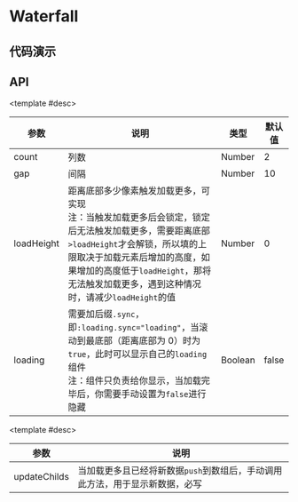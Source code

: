 <script setup>
  import Waterfall from './Components/Waterfall/demo/index.vue'
</script>

# Waterfall

<ContainerBox title="介绍">
<template #desc>
参考网上瀑布流基础代码进行拓展
</template>
</ContainerBox>

## 代码演示

<ContainerBox title="基础用法">
<template #desc>

此组件必须配合后端，后端需要将图片的尺寸写入图片链接，前端再将图片链接中的宽高提取出来，详细操作见`demo`源码
</template>

<div class="demoBox">
<Waterfall />
</div>

<ShowCode>
<template #codes>

```vue
<template>
  <div class="demo">
    <LibWaterfall ref="waterfall" :count="count" @load-more="loadMore">
      <div
        class="waterfall-box"
        v-for="(item, index) in data"
        :style="{
          width: '100px',
          height: (100 / getQueryString(item.img, 'w')) * getQueryString(item.img, 'h') + 75 + 'px',
        }"
        :key="index"
      >
        <img
          :src="item.img"
          alt="加载失败"
          :style="{
            height: (100 / getQueryString(item.img, 'w')) * getQueryString(item.img, 'h') + 'px',
          }"
        />
        <div class="box">
          <span class="name">第{{ index + 1 }}个商品</span>
          <div class="nums">
            <div class="price">¥ 9.99</div>
            <div class="sellnum">999+人购买</div>
          </div>
        </div>
      </div>
    </LibWaterfall>
  </div>
</template>
<script setup lang="ts">
import { onMounted, ref } from 'vue';

const waterfall = ref();
const data = ref<{ img: string }[]>([]);
const originData = ref<{ img: string }[]>([
  { img: 'https://image.watsons.com.cn//upload/415f984f.jpeg?w=828&h=1104&x-oss-process=image/resize,w_1080' },
  { img: 'https://image.watsons.com.cn//upload/92761043.JPG?w=1000&h=999&x-oss-process=image/resize,w_1080' },
  { img: 'https://image.watsons.com.cn//upload/da61c0f5.jpg?w=959&h=958&x-oss-process=image/resize,w_1080' },
  { img: 'https://image.watsons.com.cn//upload/fcd68df4.jpg?w=1080&h=1080&x-oss-process=image/resize,w_1080' },
  { img: 'https://image.watsons.com.cn//upload/bef41e67.JPG?w=712&h=534&x-oss-process=image/resize,w_1080' },
  { img: 'https://image.watsons.com.cn//upload/25ab20fe.JPG?w=1000&h=1200&x-oss-process=image/resize,w_1080' },
  { img: 'https://image.watsons.com.cn//upload/4a3c1788.jpg?w=823&h=1000&x-oss-process=image/resize,w_1080' },
  { img: 'https://image.watsons.com.cn//upload/0a89e6b7.jpg?w=1080&h=1920&x-oss-process=image/resize,w_1080' },
  { img: 'https://image.watsons.com.cn//upload/98c7c4c3.jpg?w=1210&h=1210&x-oss-process=image/resize,w_1080' },
  { img: 'https://image.watsons.com.cn//upload/415f984f.jpeg?w=828&h=1104&x-oss-process=image/resize,w_1080' },
  { img: 'https://image.watsons.com.cn//upload/92761043.JPG?w=1000&h=999&x-oss-process=image/resize,w_1080' },
  { img: 'https://image.watsons.com.cn//upload/da61c0f5.jpg?w=959&h=958&x-oss-process=image/resize,w_1080' },
  { img: 'https://image.watsons.com.cn//upload/fcd68df4.jpg?w=1080&h=1080&x-oss-process=image/resize,w_1080' },
  { img: 'https://image.watsons.com.cn//upload/bef41e67.JPG?w=712&h=534&x-oss-process=image/resize,w_1080' },
  { img: 'https://image.watsons.com.cn//upload/25ab20fe.JPG?w=1000&h=1200&x-oss-process=image/resize,w_1080' },
  { img: 'https://image.watsons.com.cn//upload/4a3c1788.jpg?w=823&h=1000&x-oss-process=image/resize,w_1080' },
  { img: 'https://image.watsons.com.cn//upload/0a89e6b7.jpg?w=1080&h=1920&x-oss-process=image/resize,w_1080' },
  { img: 'https://image.watsons.com.cn//upload/98c7c4c3.jpg?w=1210&h=1210&x-oss-process=image/resize,w_1080' },
  { img: 'https://image.watsons.com.cn//upload/415f984f.jpeg?w=828&h=1104&x-oss-process=image/resize,w_1080' },
  { img: 'https://image.watsons.com.cn//upload/92761043.JPG?w=1000&h=999&x-oss-process=image/resize,w_1080' },
  { img: 'https://image.watsons.com.cn//upload/da61c0f5.jpg?w=959&h=958&x-oss-process=image/resize,w_1080' },
  { img: 'https://image.watsons.com.cn//upload/fcd68df4.jpg?w=1080&h=1080&x-oss-process=image/resize,w_1080' },
  { img: 'https://image.watsons.com.cn//upload/bef41e67.JPG?w=712&h=534&x-oss-process=image/resize,w_1080' },
  { img: 'https://image.watsons.com.cn//upload/25ab20fe.JPG?w=1000&h=1200&x-oss-process=image/resize,w_1080' },
  { img: 'https://image.watsons.com.cn//upload/4a3c1788.jpg?w=823&h=1000&x-oss-process=image/resize,w_1080' },
  { img: 'https://image.watsons.com.cn//upload/0a89e6b7.jpg?w=1080&h=1920&x-oss-process=image/resize,w_1080' },
  { img: 'https://image.watsons.com.cn//upload/98c7c4c3.jpg?w=1210&h=1210&x-oss-process=image/resize,w_1080' },
  { img: 'https://image.watsons.com.cn//upload/415f984f.jpeg?w=828&h=1104&x-oss-process=image/resize,w_1080' },
  { img: 'https://image.watsons.com.cn//upload/92761043.JPG?w=1000&h=999&x-oss-process=image/resize,w_1080' },
  { img: 'https://image.watsons.com.cn//upload/da61c0f5.jpg?w=959&h=958&x-oss-process=image/resize,w_1080' },
  { img: 'https://image.watsons.com.cn//upload/fcd68df4.jpg?w=1080&h=1080&x-oss-process=image/resize,w_1080' },
  { img: 'https://image.watsons.com.cn//upload/bef41e67.JPG?w=712&h=534&x-oss-process=image/resize,w_1080' },
  { img: 'https://image.watsons.com.cn//upload/25ab20fe.JPG?w=1000&h=1200&x-oss-process=image/resize,w_1080' },
  { img: 'https://image.watsons.com.cn//upload/4a3c1788.jpg?w=823&h=1000&x-oss-process=image/resize,w_1080' },
  { img: 'https://image.watsons.com.cn//upload/0a89e6b7.jpg?w=1080&h=1920&x-oss-process=image/resize,w_1080' },
  { img: 'https://image.watsons.com.cn//upload/98c7c4c3.jpg?w=1210&h=1210&x-oss-process=image/resize,w_1080' },
  { img: 'https://image.watsons.com.cn//upload/415f984f.jpeg?w=828&h=1104&x-oss-process=image/resize,w_1080' },
  { img: 'https://image.watsons.com.cn//upload/92761043.JPG?w=1000&h=999&x-oss-process=image/resize,w_1080' },
  { img: 'https://image.watsons.com.cn//upload/da61c0f5.jpg?w=959&h=958&x-oss-process=image/resize,w_1080' },
  { img: 'https://image.watsons.com.cn//upload/fcd68df4.jpg?w=1080&h=1080&x-oss-process=image/resize,w_1080' },
  { img: 'https://image.watsons.com.cn//upload/bef41e67.JPG?w=712&h=534&x-oss-process=image/resize,w_1080' },
  { img: 'https://image.watsons.com.cn//upload/25ab20fe.JPG?w=1000&h=1200&x-oss-process=image/resize,w_1080' },
  { img: 'https://image.watsons.com.cn//upload/4a3c1788.jpg?w=823&h=1000&x-oss-process=image/resize,w_1080' },
  { img: 'https://image.watsons.com.cn//upload/0a89e6b7.jpg?w=1080&h=1920&x-oss-process=image/resize,w_1080' },
  { img: 'https://image.watsons.com.cn//upload/98c7c4c3.jpg?w=1210&h=1210&x-oss-process=image/resize,w_1080' },
  { img: 'https://image.watsons.com.cn//upload/415f984f.jpeg?w=828&h=1104&x-oss-process=image/resize,w_1080' },
  { img: 'https://image.watsons.com.cn//upload/92761043.JPG?w=1000&h=999&x-oss-process=image/resize,w_1080' },
  { img: 'https://image.watsons.com.cn//upload/da61c0f5.jpg?w=959&h=958&x-oss-process=image/resize,w_1080' },
  { img: 'https://image.watsons.com.cn//upload/fcd68df4.jpg?w=1080&h=1080&x-oss-process=image/resize,w_1080' },
  { img: 'https://image.watsons.com.cn//upload/bef41e67.JPG?w=712&h=534&x-oss-process=image/resize,w_1080' },
  { img: 'https://image.watsons.com.cn//upload/25ab20fe.JPG?w=1000&h=1200&x-oss-process=image/resize,w_1080' },
  { img: 'https://image.watsons.com.cn//upload/4a3c1788.jpg?w=823&h=1000&x-oss-process=image/resize,w_1080' },
  { img: 'https://image.watsons.com.cn//upload/0a89e6b7.jpg?w=1080&h=1920&x-oss-process=image/resize,w_1080' },
  { img: 'https://image.watsons.com.cn//upload/98c7c4c3.jpg?w=1210&h=1210&x-oss-process=image/resize,w_1080' },
]);
const count = ref(0);

/* 加载更多 */
const loadMore = () => {
  setTimeout(() => {
    data.value.push(...originData.value);
    waterfall.value.updateChilds();
  }, 100);
};

/* 获取图片链接中的图片宽高 */
const getQueryString = (url: string, name: string) => {
  const reg = new RegExp('(^|&)' + name + '=([^&]*)(&|$)', 'i');
  var r = url.split('?')[1].match(reg);
  if (r != null) return Number(decodeURI(r[2]));
  return 0;
};

/* 根据屏幕宽度显示列数 */
const setCount = () => {
  const w = document.documentElement.clientWidth;
  if (w > 1560) {
    count.value = 6;
  } else if (w > 1300) {
    count.value = 5;
  } else if (w > 580) {
    count.value = 4;
  } else if (w > 460) {
    count.value = 3;
  } else if (w > 360) {
    count.value = 2;
  } else {
    count.value = 1;
  }
};
onMounted(() => {
  data.value = [...originData.value];
  setCount();
  window.addEventListener('resize', setCount);
});
</script>
<style lang="less" scoped>
.demo {
  display: flex;
  justify-content: center;
  width: 100%;
  height: 75vh;
  overflow: auto;
  overscroll-behavior: contain;
  background-color: var(--cb-shadow);
  .waterfall-box {
    display: flex;
    flex-direction: column;
    position: absolute;
    transition: all 0.75s;
    opacity: 0;
    box-shadow: rgba(0, 0, 0, 0.1) 0px 0px 5px 0px, rgba(0, 0, 0, 0.1) 0px 0px 1px 0px;
    border-radius: 15px;
    overflow: hidden;
    img {
      width: 100%;
      flex: 1;
      background-color: var(--cb-bg);
    }
    .box {
      display: flex;
      flex-direction: column;
      justify-content: center;
      height: 75px;
      background-color: var(--cb-bg);
      padding-left: 10px;
      .name {
        font-size: 15px;
      }
      .nums {
        .price {
          font-size: 14px;
          color: #e67e22;
        }
        .sellnum {
          font-size: 12px;
          color: #ccc;
        }
      }
    }
  }
}
</style>
```

</template>
</ShowCode>
</ContainerBox>

## API

<ContainerBox title="Props">

<template #desc>

| 参数       | 说明                                                                                                                                                                                                                                                                  | 类型    | 默认值 |
| ---------- | --------------------------------------------------------------------------------------------------------------------------------------------------------------------------------------------------------------------------------------------------------------------- | ------- | ------ |
| count      | 列数                                                                                                                                                                                                                                                                  | Number  | 2      |
| gap        | 间隔                                                                                                                                                                                                                                                                  | Number  | 10     |
| loadHeight | 距离底部多少像素触发加载更多，可实现<br />注：当触发加载更多后会锁定，锁定后无法触发加载更多，需要距离底部`>loadHeight`才会解锁，所以填的上限取决于加载元素后增加的高度，如果增加的高度低于`loadHeight`，那将无法触发加载更多，遇到这种情况时，请减少`loadHeight`的值 | Number  | 0      |
| loading    | 需要加后缀`.sync`，即`:loading.sync="loading"`，当滚动到最底部（距离底部为 0）时为`true`，此时可以显示自己的`loading`组件<br />注：组件只负责给你显示，当加载完毕后，你需要手动设置为`false`进行隐藏                                                                  | Boolean | false  |

</template>
</ContainerBox>

<ContainerBox title="Methods">

<template #desc>

| 参数         | 说明                                                                         |
| ------------ | ---------------------------------------------------------------------------- |
| updateChilds | 当加载更多且已经将新数据`push`到数组后，手动调用此方法，用于显示新数据，必写 |

</template>
</ContainerBox>
